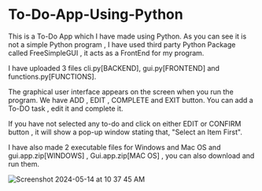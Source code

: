 # To-Do-App-Using-Python
This is a To-Do App which I have made using Python. As you can see it is not a simple Python program , I have used third party Python Package called 
FreeSimpleGUI , it acts as a FrontEnd for my program. 

I have uploaded 3 files cli.py[BACKEND], gui.py[FRONTEND] and functions.py[FUNCTIONS].

The graphical user interface appears on the screen when you run the program. We have ADD , EDIT , COMPLETE and EXIT button.
You can add a To-DO task , edit it and complete it.

If you have not selected any to-do and click on either EDIT or CONFIRM button , it will show a pop-up window stating that,
"Select an Item First".

I have also made 2 executable files for Windows and Mac OS and gui.app.zip[WINDOWS] , Gui.app.zip[MAC OS] , you can also download and run them.

![Screenshot 2024-05-14 at 10 37 45 AM](https://github.com/ArpitChb2704/To-Do-App-Using-Python/assets/156332722/9dd81ea9-2fcb-4455-918b-36305c0960aa)
